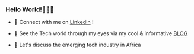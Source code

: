 ### Hello World!🙋🏿‍♀️

- 📲 Connect with me on [LinkedIn](https://www.linkedin.com/in/dorothy-john-56200b140/) !

- 📓 See the Tech world through my eyes via my cool & informative [BLOG](https://medium.com/@dorothyy.john)  

- 💬 Let's discuss the emerging tech industry in Africa


